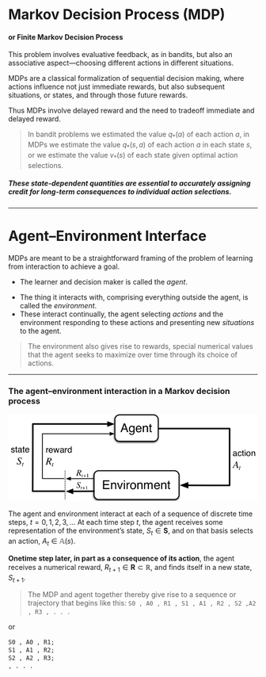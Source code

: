
# Markov Decision Process (MDP)
#### or Finite Markov Decision Process
This problem involves evaluative feedback, as in bandits, but also an associative aspect—choosing different actions in different situations. 

MDPs are a classical formalization of sequential decision making, where actions influence not just immediate rewards, but also subsequent situations, or states, and through those future rewards.

Thus MDPs involve delayed reward and the need to tradeoff immediate and delayed reward.

> In bandit problems we estimated the value $q_*(a)$ of each action $a$, in MDPs we estimate the value $q_*(s, a)$ of each action $a$ in each state $s$, or we estimate the value $v_*(s)$ of each state given optimal action selections. 

##### These state-dependent quantities are essential to accurately assigning credit for long-term consequences to individual action selections.

---
# Agent–Environment Interface

MDPs are meant to be a straightforward framing of the problem of learning from interaction to achieve a goal. 

* The learner and decision maker is called the _agent_. 
- The thing it interacts with, comprising everything outside the agent, is called the *environment*. 
- These interact continually, the agent selecting *actions* and the environment responding to these actions and presenting new *situations* to the agent.

> The environment also gives rise to rewards, special numerical values that the agent seeks to maximize over time through its choice of actions.

---
### The agent–environment interaction in a Markov decision process
![](./L09_agentEnv01.png)

The agent and environment interact at each of a sequence of discrete time steps, $t = 0, 1, 2, 3, \ldots$ At each time step $t$, the agent receives some representation of the environment’s state, $S_t\in\mathbf{S}$, and on that basis selects an action, $A_t \in \mathbb{A}(s)$. 

**Onetime step later, in part as a consequence of its action**, the agent receives a numerical reward, $R_{t+1}\in \mathbf{R} \subset \mathbb{R,}$ and finds itself in a new state, $S_{t+1}$. 

> The MDP and agent together thereby give rise to a sequence or trajectory that begins like this:
`S0 , A0 , R1 , S1 , A1 , R2 , S2 ,A2 , R3 , . . .`

or 

```
S0 , A0 , R1; 
S1 , A1 , R2;
S2 , A2 , R3;
, . . .
```


